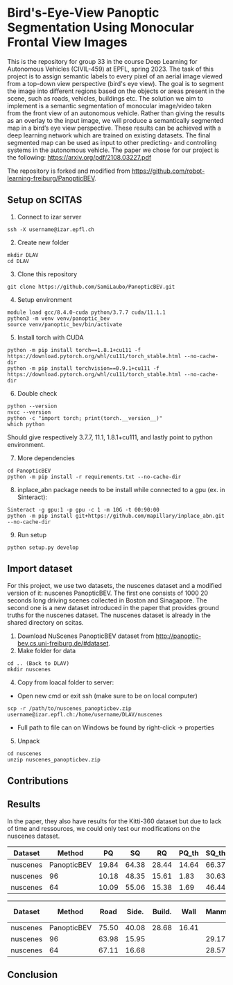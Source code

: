 # Bird's-Eye-View Panoptic Segmentation Using Monocular Frontal View Images

This is the repository for group 33 in the course Deep Learning for Autonomous Vehicles (CIVIL-459) at EPFL, spring 2023. The task of this project is to assign semantic labels to every pixel of an aerial image viewed from a top-down view perspective (bird's eye view). The goal is to segment the image into different regions based on the objects or areas present in the scene, such as roads, vehicles, buildings etc. The solution we aim to implement is a semantic segmentation of monocular image/video taken from the front
view of an autonomous vehicle. Rather than giving the results as an overlay to the input image, we will produce
a semantically segmented map in a bird’s eye view perspective. These results can be achieved with a deep
learning network which are trained on existing datasets. The final segmented map can be used as input to other
predicting- and controlling systems in the autonomous vehicle. The paper we chose for our project is the following: https://arxiv.org/pdf/2108.03227.pdf
 

The repository is forked and modified from https://github.com/robot-learning-freiburg/PanopticBEV.


## Setup on SCITAS
1. Connect to izar server
```shell
ssh -X username@izar.epfl.ch
```

2. Create new folder
```shell
mkdir DLAV
cd DLAV
```

3. Clone this repository
```shell
git clone https://github.com/SamiLaubo/PanopticBEV.git
```

4. Setup environment
```shell
module load gcc/8.4.0-cuda python/3.7.7 cuda/11.1.1
python3 -m venv venv/panoptic_bev
source venv/panoptic_bev/bin/activate
```

5. Install torch with CUDA
```shell
python -m pip install torch==1.8.1+cu111 -f https://download.pytorch.org/whl/cu111/torch_stable.html --no-cache-dir
python -m pip install torchvision==0.9.1+cu111 -f https://download.pytorch.org/whl/cu111/torch_stable.html --no-cache-dir
```

6. Double check
```shell
python --version
nvcc --version
python -c "import torch; print(torch.__version__)"
which python
```

Should give respectively 3.7.7, 11.1, 1.8.1+cu111, and lastly point to python environment.

7. More dependencies
```shell
cd PanopticBEV
python -m pip install -r requirements.txt --no-cache-dir
```

8. inplace_abn package needs to be install while connected to a gpu (ex. in Sinteract):
```shell
Sinteract -g gpu:1 -p gpu -c 1 -m 10G -t 00:90:00
python -m pip install git+https://github.com/mapillary/inplace_abn.git --no-cache-dir
```

9. Run setup
```shell
python setup.py develop
```

## Import dataset
For this project, we use two datasets, the nuscenes dataset and a modified version of it: nuscenes PanopticBEV. The first one consists of 1000 20 seconds long driving scenes collected in Boston and Sinagapore. The second one is a new dataset introduced in the paper that provides ground truths for the nuscenes dataset.
The nuscenes dataset is already in the shared directory on scitas.

1. Download NuScenes PanopticBEV dataset from http://panoptic-bev.cs.uni-freiburg.de/#dataset.
2. Make folder for data
```shell
cd .. (Back to DLAV)
mkdir nuscenes
```
4. Copy from loacal folder to server:
  - Open new cmd or exit ssh (make sure to be on local computer)
```shell
scp -r /path/to/nuscenes_panopticbev.zip username@izar.epfl.ch:/home/username/DLAV/nuscenes
```
  - Full path to file can on Windows be found by right-click -> properties
5. Unpack
```shell
cd nuscenes
unzip nuscenes_panopticbev.zip
```
## Contributions

## Results

In the paper, they also have results for the Kitti-360 dataset but due to lack of time and ressources, we could only test our modifications on the nuscenes dataset.

|Dataset  | Method      | PQ    | SQ    | RQ    | PQ_th | SQ_th | RQ_th | PQ_st | SQ_st | RQ_st |
|---------|-------------|-------|-------|-------|-------|-------|-------|-------|-------|-------|
|nuscenes | PanopticBEV | 19.84 | 64.38 | 28.44 | 14.64 | 66.37 | 20.39 | 23.30 | 63.05 | 33.81 | 
|nuscenes | 96          | 10.18 | 48.35 | 15.61 | 1.83  | 30.63 | 3.01  | 15.75 | 60.17 | 24.01 |
|nuscenes | 64          | 10.09 | 55.06 | 15.38 | 1.69  | 46.44 | 2.81  | 15.69 | 60.81 | 23.75 |

|Dataset  | Method     |Road  |Side. |Build.|Wall  |Manm. | Veg. | Ter. | Occ. | Per. | 2-Wh.| Car  | Truck| mIoU |
|---------|------------|------|------|------|----- |------|----- |------|------|------|------|------|------|------|
|nuscenes | PanopticBEV| 75.50| 40.08| 28.68| 16.41|      | 40.91| 35.58| 48.29| 4.76 | 8.46 | 42.48| 15.30| 32.4 |
|nuscenes | 96         | 63.98| 15.95|      |      | 29.17| 27.65| 23.13| 28.09|  2.3 |  0.61|  22.8| 18.37|      |
|nuscenes | 64         | 67.11| 16.68|      |      | 28.57| 32.22| 19.17| 27.72| 2.69 |  0.09| 24.93|  22.4|      |
## Conclusion
